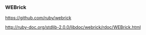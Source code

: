 ### WEBrick

https://github.com/ruby/webrick

http://ruby-doc.org/stdlib-2.0.0/libdoc/webrick/rdoc/WEBrick.html

